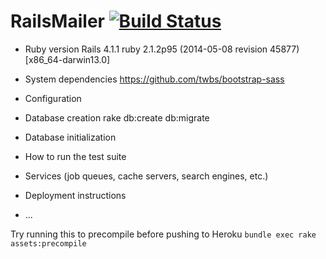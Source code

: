 # RailsMailer [![Build Status](https://api.shippable.com/projects/53a4a17b78202e6d011ebdad/badge/master)](https://www.shippable.com/projects/53a4a17b78202e6d011ebdad)

* Ruby version
Rails 4.1.1
ruby 2.1.2p95 (2014-05-08 revision 45877) [x86_64-darwin13.0]

* System dependencies
https://github.com/twbs/bootstrap-sass

* Configuration

* Database creation
rake db:create db:migrate

* Database initialization

* How to run the test suite

* Services (job queues, cache servers, search engines, etc.)

* Deployment instructions

* ...


Try running this to precompile before pushing to Heroku `bundle exec rake assets:precompile`
